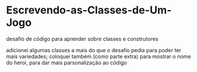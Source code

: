 # Escrevendo-as-Classes-de-Um-Jogo
desafio de código para aprender sobre classes e construtores

adicionei algumas classes a mais do que o desafio pedia para poder ter mais variedades;
coloquei também (como parte extra) para mostrar o nome do heroi, para dar mais parsonalização ao código
